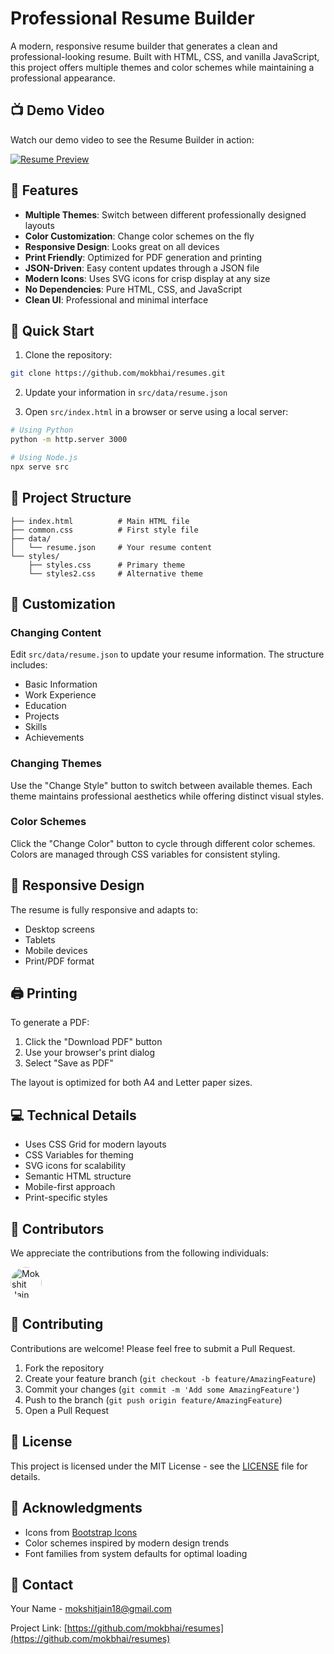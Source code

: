 # Professional Resume Builder

A modern, responsive resume builder that generates a clean and professional-looking resume. Built with HTML, CSS, and vanilla JavaScript, this project offers multiple themes and color schemes while maintaining a professional appearance.

## 📺 Demo Video

Watch our demo video to see the Resume Builder in action:

[![Resume Preview](https://img.youtube.com/vi/o6feTekgDAc/0.jpg)](https://youtu.be/o6feTekgDAc)

## 🌟 Features

- **Multiple Themes**: Switch between different professionally designed layouts
- **Color Customization**: Change color schemes on the fly
- **Responsive Design**: Looks great on all devices
- **Print Friendly**: Optimized for PDF generation and printing
- **JSON-Driven**: Easy content updates through a JSON file
- **Modern Icons**: Uses SVG icons for crisp display at any size
- **No Dependencies**: Pure HTML, CSS, and JavaScript
- **Clean UI**: Professional and minimal interface

## 🚀 Quick Start

1. Clone the repository:

```bash
git clone https://github.com/mokbhai/resumes.git
```

2. Update your information in `src/data/resume.json`

3. Open `src/index.html` in a browser or serve using a local server:

```bash
# Using Python
python -m http.server 3000

# Using Node.js
npx serve src
```

## 📁 Project Structure

```
├── index.html          # Main HTML file
├── common.css          # First style file
├── data/
│   └── resume.json     # Your resume content
└── styles/
    ├── styles.css      # Primary theme
    └── styles2.css     # Alternative theme
```

## 🎨 Customization

### Changing Content

Edit `src/data/resume.json` to update your resume information. The structure includes:

- Basic Information
- Work Experience
- Education
- Projects
- Skills
- Achievements

### Changing Themes

Use the "Change Style" button to switch between available themes. Each theme maintains professional aesthetics while offering distinct visual styles.

### Color Schemes

Click the "Change Color" button to cycle through different color schemes. Colors are managed through CSS variables for consistent styling.

## 📱 Responsive Design

The resume is fully responsive and adapts to:

- Desktop screens
- Tablets
- Mobile devices
- Print/PDF format

## 🖨️ Printing

To generate a PDF:

1. Click the "Download PDF" button
2. Use your browser's print dialog
3. Select "Save as PDF"

The layout is optimized for both A4 and Letter paper sizes.

## 💻 Technical Details

- Uses CSS Grid for modern layouts
- CSS Variables for theming
- SVG icons for scalability
- Semantic HTML structure
- Mobile-first approach
- Print-specific styles

## 🤝 Contributors

We appreciate the contributions from the following individuals:

<a href="https://github.com/mokbhai">
  <img src="https://avatars.githubusercontent.com/mokbhai" alt="Mokshit Jain" width="50" height="50" style="border-radius: 50%;" />
</a>
<!-- Add more contributors as needed -->

## 🤝 Contributing

Contributions are welcome! Please feel free to submit a Pull Request.

1. Fork the repository
2. Create your feature branch (`git checkout -b feature/AmazingFeature`)
3. Commit your changes (`git commit -m 'Add some AmazingFeature'`)
4. Push to the branch (`git push origin feature/AmazingFeature`)
5. Open a Pull Request

## 📄 License

This project is licensed under the MIT License - see the [LICENSE](LICENSE) file for details.

## 🙏 Acknowledgments

- Icons from [Bootstrap Icons](https://icons.getbootstrap.com/)
- Color schemes inspired by modern design trends
- Font families from system defaults for optimal loading

## 📧 Contact

Your Name - [mokshitjain18@gmail.com](mailto:mokshitjain18@gmail.com)

Project Link: [https://github.com/mokbhai/resumes](https://github.com/mokbhai/resumes)
